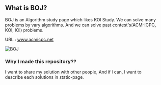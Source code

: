 ## What is BOJ?
BOJ is an Algorithm study page which likes KOI Study.
We can solve many problems by vary algorithms. And we can solve past contest's(ACM-ICPC, KOI, IOI) problems.

URL : www.acmicpc.net

![BOJ](https://lh6.googleusercontent.com/proxy/2DqK4j16xZnUiPP-KlScRWrEJhl4ARGyjUbCdxsJPGhDK0C--kGN7HW7Kr-Kml-g7NFCxOKQSDcKfRzV9KUwqeWYcXu5F2mSczri8fmuP6bQ9PX3L_D6Uj9AtFY56Bjiuhk=s0-d)

### Why I made this repository??
I want to share my solution with other people, And if I can, I want to describe each solutions in static-page.
